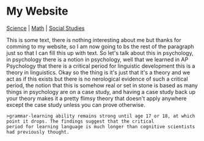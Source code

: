 # My Website

 [Science](./file.md) | [Math](./file2.md) | [Social Studies](./file3.md) 


This is some text, there is nothing interesting about me but thanks for comming to my website, so I am now going to bs the rest
of the paragraph just so that I can fill this up with text. So let's talk about this in psychology, in psychology there is a notion in psychology, well that we learned in AP Psychology that there is a critical period for linguistic development this is a theory in linguistics. Okay so the thing is it's just that it's a theory and we act as if this exists but there is no nerological evidence of such a critical period, the notion that this is somehow real or set in stone is based as many things in psychology are on a case study, and having a case study back up your theory makes it a pretty flimsy theory that doesn't apply anywhere except the case study unless you can prove otherwise.


    >grammar-learning ability remains strong until age 17 or 18, at which point it drops. The findings suggest that the critical 
    period for learning language is much longer than cognitive scientists had previously thought.
    
    
